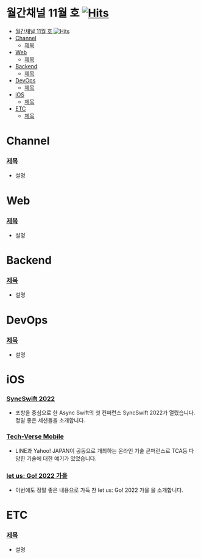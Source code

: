 # 월간채널 11월 호 [![Hits](https://hits.seeyoufarm.com/api/count/incr/badge.svg?url=https%3A%2F%2Fgithub.com%2Fchannel-io%2Fmonthly-channel%2Fblob%2Fmain%2Fissues%2F2022-11.md&count_bg=%2379C83D&title_bg=%23555555&icon=&icon_color=%23E7E7E7&title=hits&edge_flat=false)](https://hits.seeyoufarm.com)

- [월간채널 11월 호 ![Hits](https://hits.seeyoufarm.com)](#월간채널-11월-호-)
- [Channel](#channel)
    - [제목](#제목)
- [Web](#web)
    - [제목](#제목-1)
- [Backend](#backend)
    - [제목](#제목-2)
- [DevOps](#devops)
    - [제목](#제목-3)
- [iOS](#ios)
    - [제목](#제목-4)
- [ETC](#etc)
    - [제목](#제목-5)

# Channel

### [제목](링크)
- 설명

# Web

### [제목](링크)
- 설명

# Backend

### [제목](링크)
- 설명

# DevOps

### [제목](링크)
- 설명

# iOS
### [SyncSwift 2022](https://www.youtube.com/channel/UCig96hmPxDF4D3II6idDoaw)
- 포항을 중심으로 한 Async Swift의 첫 컨퍼런스 SyncSwift 2022가 열렸습니다. 정말 좋은 세션들을 소개합니다.
### [Tech-Verse Mobile](https://tech-verse.me/ko/sessions/#mobile_app)
- LINE과 Yahoo! JAPAN이 공동으로 개최하는 온라인 기술 콘퍼런스로 TCA등 다양한 기술에 대한 얘기가 있었습니다.
### [let us: Go! 2022 가을](https://www.youtube.com/playlist?list=PLfx4MMAj7YbFUnrH7M4Fc8IMAkP5NusNi)
- 이번에도 정말 좋은 내용으로 가득 찬 let us: Go! 2022 가을 을 소개합니다.

# ETC

### [제목](링크)
- 설명